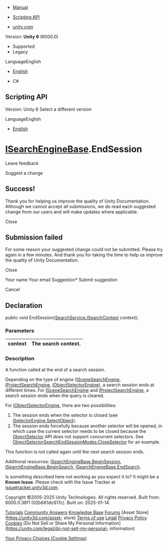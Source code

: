 [ ]()

  * [Manual](../Manual/index.html)
  * [Scripting API](../ScriptReference/index.html)

  * [unity.com](https://unity.com/)

Version: **Unity 6** (6000.0)

  * Supported
  * Legacy

LanguageEnglish

  * [English]()

  * C#

[ ](https://docs.unity3d.com)

## Scripting API

Version: Unity 6 Select a different version

LanguageEnglish

  * [English]()

#  [ISearchEngineBase](SearchService.ISearchEngineBase.html).EndSession

Leave feedback

Suggest a change

## Success!

Thank you for helping us improve the quality of Unity Documentation. Although
we cannot accept all submissions, we do read each suggested change from our
users and will make updates where applicable.

Close

## Submission failed

For some reason your suggested change could not be submitted. Please <a>try
again</a> in a few minutes. And thank you for taking the time to help us
improve the quality of Unity Documentation.

Close

Your name Your email Suggestion* Submit suggestion

Cancel

[ ]()

## Declaration

public void
EndSession([SearchService.ISearchContext](SearchService.ISearchContext.html)
context);

### Parameters

context | The search context.  
---|---  
  
### Description

A function called at the end of a search session.

Depending on the type of engine
([ISceneSearchEngine](SearchService.ISceneSearchEngine.html),
[IProjectSearchEngine](SearchService.IProjectSearchEngine.html),
[IObjectSelectorEngine](SearchService.IObjectSelectorEngine.html)), a search
session ends at different times. For
[ISceneSearchEngine](SearchService.ISceneSearchEngine.html) and
[IProjectSearchEngine](SearchService.IProjectSearchEngine.html), a search
session ends when the query is cleared.  
  
For [IObjectSelectorEngine](SearchService.IObjectSelectorEngine.html), there
are two possibilities:

  1. The session ends when the selector is closed (see [ISelectorEngine.SelectObject](SearchService.ISelectorEngine.SelectObject.html)).
  2. The session ends forcefully because another selector will be opened, in which case the current selector needs to be closed because the [ObjectSelector](EditorGUIUtility.ShowObjectPicker.html) API does not support concurrent selectors. See [ObjectSelectorSearchEndSessionModes.CloseSelector](SearchService.ObjectSelectorSearchEndSessionModes.CloseSelector.html) for an example.

This function is not called again until the next search session ends.  
  
Additional resources:
[ISearchEngineBase.BeginSession](SearchService.ISearchEngineBase.BeginSession.html),
[ISearchEngineBase.BeginSearch](SearchService.ISearchEngineBase.BeginSearch.html),
[ISearchEngineBase.EndSearch](SearchService.ISearchEngineBase.EndSearch.html).

Is something described here not working as you expect it to? It might be a
**Known Issue**. Please check with the Issue Tracker at
[issuetracker.unity3d.com](https://issuetracker.unity3d.com).

Copyright ©2005-2025 Unity Technologies. All rights reserved. Built from:
6000.0.36f1 (02b661dc617c). Built on: 2025-01-14.

[Tutorials](https://unity3d.com/learn) [Community
Answers](https://answers.unity3d.com) [Knowledge
Base](https://support.unity3d.com/hc/en-us)
[Forums](https://forum.unity3d.com) [Asset Store](https://unity3d.com/asset-
store) [Terms of use](https://docs.unity3d.com/Manual/TermsOfUse.html)
[Legal](https://unity.com/legal) [Privacy
Policy](https://unity.com/legal/privacy-policy)
[Cookies](https://unity.com/legal/cookie-policy) [Do Not Sell or Share My
Personal Information](https://unity.com/legal/do-not-sell-my-personal-
information)

[Your Privacy Choices (Cookie Settings)](javascript:void\(0\);)

